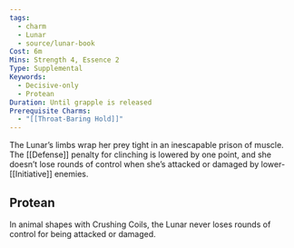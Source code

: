 ```yaml
---
tags:
  - charm
  - Lunar
  - source/lunar-book
Cost: 6m
Mins: Strength 4, Essence 2
Type: Supplemental
Keywords:
  - Decisive-only
  - Protean
Duration: Until grapple is released
Prerequisite Charms:
  - "[[Throat-Baring Hold]]"
---
```

The Lunar’s limbs wrap her prey tight in an inescapable prison of muscle. The [[Defense]] penalty for clinching is lowered by one point, and she doesn’t lose rounds of control when she’s attacked or damaged by lower-[[Initiative]] enemies. 
## Protean 

In animal shapes with Crushing Coils, the Lunar never loses rounds of control for being attacked or damaged.